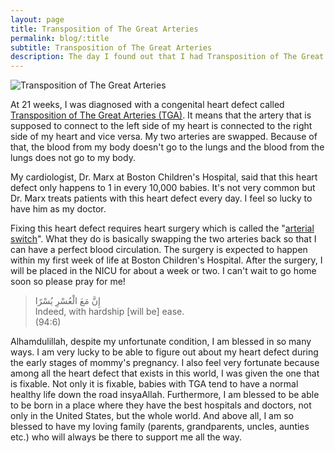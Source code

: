 ```yaml
---
layout: page
title: Transposition of The Great Arteries
permalink: blog/:title
subtitle: Transposition of The Great Arteries
description: The day I found out that I had Transposition of The Great Arteries (TGA).
---
```


<section>
  <div class="row">
    <span class="image fit">
      <img src="{{ "/assets/images/blog/transposition-of-the-great-arteries/tga.jpg" | absolute_url }}" alt="Transposition of The Great Arteries" />
    </span>
    <p>
      At 21 weeks, I was diagnosed with a congenital heart defect called <a href="http://www.stanfordchildrens.org/en/topic/default?id=transposition-of-the-great-arteries-tga-90-P01823" target="_blank">Transposition of The Great Arteries (TGA)</a>. It
      means that the artery that is supposed to connect to the left side of my heart is connected to the right side of
      my heart and vice versa. My two arteries are swapped. Because of that, the blood from my body doesn't go to the
      lungs and the blood from the lungs does not go to my body.
    </p>
    <p>
      My cardiologist, Dr. Marx at Boston Children's Hospital, said that this heart defect only happens to 1 in every 
      10,000 babies. It's not very common but Dr. Marx treats patients with this heart defect every day. I feel so lucky 
      to have him as my doctor.  
    </p>
    <p>
      Fixing this heart defect requires heart surgery which is called the "<a href="https://www.chw.org/medical-care/herma-heart/for-medical-professionals/pediatric-heart-surgery/arterial-switch-procedure" target="_blank">arterial switch</a>". What they do is basically
      swapping the two arteries back so that I can have a perfect blood circulation. The surgery is expected to happen
      within my first week of life at Boston Children's Hospital. After the surgery, I will be placed in the NICU for
      about a week or two. I can't wait to go home soon so please pray for me!
    </p>
    <blockquote>
      إِنَّ مَعَ الْعُسْرِ يُسْرًا
      <br>
      Indeed, with hardship [will be] ease.
      <br>
      (94:6)
    </blockquote>
    <p>
      Alhamdulillah, despite my unfortunate condition, I am blessed in so many ways. I am very lucky to be able to 
      figure out about my heart defect during the early stages of mommy's pregnancy. I also feel very fortunate because 
      among all the heart defect that exists in this world, I was given the one that is fixable. Not only it is fixable,
      babies with TGA tend to have a normal healthy life down the road insyaAllah. Furthermore, I am blessed to be able 
      to be born in a place where they have the best hospitals and doctors, not only in the United States, but the whole 
      world. And above all, I am so blessed to have my loving family (parents, grandparents, uncles, aunties etc.) who
      will always be there to support me all the way.
    </p>
  </div>
</section>